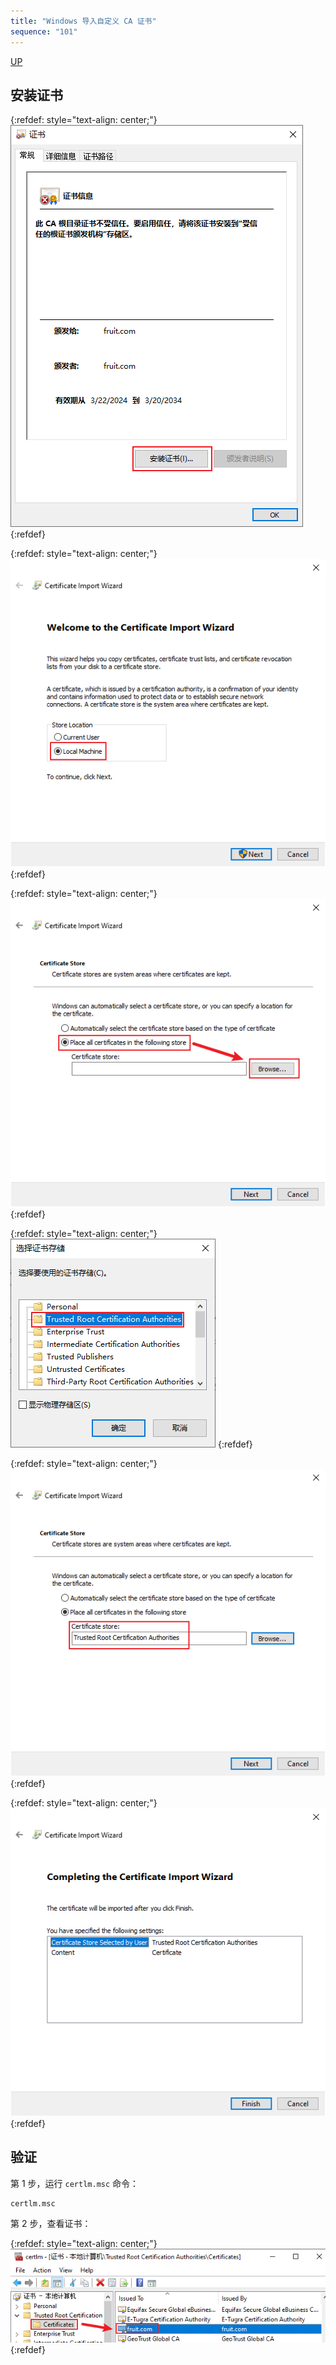 ```yaml
---
title: "Windows 导入自定义 CA 证书"
sequence: "101"
---
```


[UP](/pki.html)


## 安装证书

{:refdef: style="text-align: center;"}
![](/assets/images/pki/cert/self-signed-ca-cert-install-win-001.png)
{:refdef}

{:refdef: style="text-align: center;"}
![](/assets/images/pki/cert/self-signed-ca-cert-install-win-002.png)
{:refdef}

{:refdef: style="text-align: center;"}
![](/assets/images/pki/cert/self-signed-ca-cert-install-win-003.png)
{:refdef}

{:refdef: style="text-align: center;"}
![](/assets/images/pki/cert/self-signed-ca-cert-install-win-004.png)
{:refdef}

{:refdef: style="text-align: center;"}
![](/assets/images/pki/cert/self-signed-ca-cert-install-win-005.png)
{:refdef}

{:refdef: style="text-align: center;"}
![](/assets/images/pki/cert/self-signed-ca-cert-install-win-006.png)
{:refdef}

## 验证

第 1 步，运行 `certlm.msc` 命令：

```text
certlm.msc
```

第 2 步，查看证书：

{:refdef: style="text-align: center;"}
![](/assets/images/pki/cert/self-signed-ca-cert-install-win-007.png)
{:refdef}
